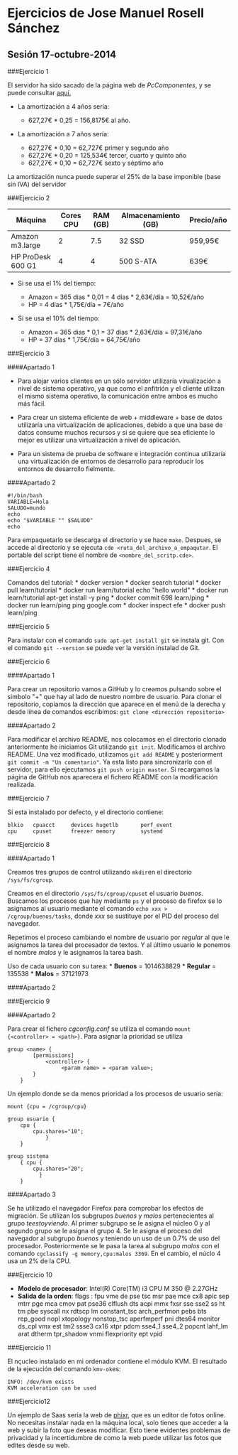 Ejercicios de Jose Manuel Rosell Sánchez
========================================

## Sesión 17-octubre-2014

###Ejercicio 1

El servidor ha sido sacado de la página web de *PcComponentes*, y se puede consultar [aquí.](http://www.pccomponentes.com/fujitsu_primergy_rx300_s8_formato_rack.html)

* La amortización a 4 años sería:
	* 627,27€ * 0,25 = 156,8175€ al año.

* La amortización a 7 años sería:
	* 627,27€ * 0,10 = 62,727€ primer y segundo año
	* 627,27€ * 0,20 = 125,534€ tercer, cuarto y quinto año
	* 627,27€ * 0,10 = 62,727€ sexto y séptimo año

La amortización nunca puede superar el 25% de la base imponible (base sin IVA) del servidor

###Ejercicio 2

Máquina | Cores CPU | RAM (GB) | Almacenamiento (GB) | Precio/año
--- | --- | --- | --- | ---
Amazon m3.large | 2 | 7.5 | 32 SSD | 959,95€
HP ProDesk 600 G1 | 4 | 4 | 500 S-ATA | 639€

- Si se usa el 1% del tiempo:
	* Amazon = 365 dias * 0,01 = 4 días * 2,63€/día = 10,52€/año
	* HP = 4 días * 1,75€/día = 7€/año

- Si se usa el 10% del tiempo:
	* Amazon = 365 dias * 0,1 = 37 días * 2,63€/día = 97,31€/año
	* HP = 37 días * 1,75€/día = 64,75€/año

###Ejercicio 3

####Apartado 1

* Para alojar varios clientes en un sólo servidor utilizaría virualización a nivel de sistema operativo, ya que como el anfitrión y el cliente utilizan el mismo sistema operativo, la comunicación entre ambos es mucho más fácil.

* Para crear un sistema eficiente de web + middleware + base de datos utilizaría una virtualización de aplicaciones, debido a que una base de datos consume muchos recursos y si se quiere que sea eficiente lo mejor es utilizar una virtualización a nivel de aplicación.

* Para un sistema de prueba de software e integración continua utilizaría una virtualización de entornos de desarrollo para reproducir los entornos de desarrollo fielmente.

####Apartado 2

```
#!/bin/bash
VARIABLE=Hola
SALUDO=mundo
echo
echo "$VARIABLE "" $SALUDO" 
echo
```

Para empaquetarlo se descarga el directorio y se hace `make`. Despues, se accede al directorio y se ejecuta `cde <ruta_del_archivo_a_empaqutar`. El portable del script tiene el nombre de `<nombre_del_scritp.cde>`.

###Ejercicio 4

Comandos del tutorial:
	* docker version
	* docker search tutorial
	* docker pull learn/tutorial
	* docker run learn/tutorial echo "hello world"
	* docker run learn/tutorial apt-get install -y ping
	* docker commit 698 learn/ping
	* docker run learn/ping ping google.com
	* docker inspect efe
	* docker push learn/ping

###Ejercicio 5

Para instalar con el comando `sudo apt-get install git` se instala git. Con el comando `git --version` se puede ver la versión instalad de Git.

###Ejercicio 6

####Apartado 1

Para crear un repositorio vamos a GitHub y lo creamos pulsando sobre el simbolo "+" que hay al lado de nuestro nombre de usuario. Para clonar el repositorio, copiamos la dirección que aparece en el menú de la derecha y desde línea de comandos escribimos: `git clone <dirección repositorio>`

####Apartado 2

Para modificar el archivo README, nos colocamos en el directorio clonado anteriormente he iniciamos Git utilizando `git init`. Modificamos el archivo README. Una vez modificado, utilizamos `git add README` y posteriorment `git commit -m "Un comentario"`. Ya esta listo para sincronizarlo con el servidor, para ello ejecutamos `git push origin master`. Si recargamos la página de GitHub nos aparecera el fichero README con la modificación realizada.

###Ejercicio 7

Sí esta instalado por defecto, y el directorio contiene:

```
blkio	cpuacct     devices	hugetlb	      perf_event
cpu 	cpuset	    freezer	memory	      systemd
``` 

###Ejercicio 8

####Apartado 1

Creamos tres grupos de control utilizando `mkdir`en el directorio `/sys/fs/cgroup`.

Creamos en el directorio `/sys/fs/cgroup/cpuset` el usuario *buenos*. Buscamos los procesos que hay mediante `ps` y el proceso de firefox se lo asignamos al usuario mediante el comando `echo xxx > /cgroup/buenos/tasks`, donde *xxx* se sustituye por el PID del proceso del navegador.

Repetimos el proceso cambiando el nombre de usuario por *regular* al que le asignamos la tarea del procesador de textos. Y al último usuario le ponemos el nombre *malos* y le asignamos la tarea bash.

Uso de cada usuario con su tarea:
	* **Buenos** = 1014638829
	* **Regular** = 135538
	* **Malos** = 37121973

####Apartado 2

###Ejercicio 9

####Apartado 2

Para crear el fichero *cgconfig.conf* se utiliza el comando `mount {<controller> = <path>}`. Para asignar la prioridad se utiliza
```
group <name> {
       	[permissions]
       		<controller> {
       	         <param name> = <param value>;
		}
	}
```

Un ejemplo donde se da menos prioridad a los procesos de usuario sería:
```
mount {cpu = /cgroup/cpu}

group usuario { 
	cpu { 
		cpu.shares="10"; 
            } 
	}

group sistema 
	{ cpu { 
		cpu.shares="20"; 
	      } 
	}
```

####Apartado 3

Se ha utilizado el navegador Firefox para comprobar los efectos de migración. Se utilizan los subgrupos *buenos* y *malos* pertenecientes al grupo *teestoyviendo*. Al primer subgrupo se le asigna el núcleo 0 y al segundo grupo se le asigna el grupo 4. Se le asigna el proceso del navegador al subgrupo *buenos* y teniendo un uso de un 0.7% de uso del procesador. Posteriormente se le pasa la tarea al subgrupo *malos* con el comando `cgclassify -g memory,cpu:malos 3369`. En el cambio, el núclo 4 usa un 2% de la CPU.

###Ejercicio 10

* **Modelo de procesador**: Intel(R) Core(TM) i3 CPU M 350 @ 2.27GHz
* **Salida de la orden**: flags		: fpu vme de pse tsc msr pae mce cx8 apic sep mtrr pge mca cmov pat pse36 clflush dts acpi mmx fxsr sse sse2 ss ht tm pbe syscall nx rdtscp lm constant_tsc arch_perfmon pebs bts rep_good nopl xtopology nonstop_tsc aperfmperf pni dtes64 monitor ds_cpl vmx est tm2 ssse3 cx16 xtpr pdcm sse4_1 sse4_2 popcnt lahf_lm arat dtherm tpr_shadow vnmi flexpriority ept vpid

###Ejercicio 11

El nçucleo instalado en mi ordenador contiene el módulo KVM. El resultado de la ejecución del comando `kmv-ok`es:

```
INFO: /dev/kvm exists
KVM acceleration can be used
```

###Ejercicio12

Un ejemplo de Saas sería la web de [phixr](http://es.phixr.com/photo/userindex), que es un editor de fotos online. No necesitas instalar nada en la máquina local, solo tienes que acceder a la web y subir la foto que deseas modificar. Esto tiene evidentes problemas de privacidad y la incertidumbre de como la web puede utilizar las fotos que edites desde su web.






